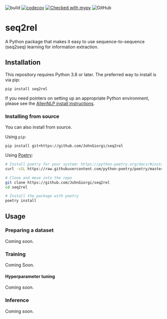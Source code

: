 ![build](https://github.com/JohnGiorgi/seq2rel/workflows/build/badge.svg)
[![codecov](https://codecov.io/gh/JohnGiorgi/seq2rel/branch/master/graph/badge.svg)](https://codecov.io/gh/JohnGiorgi/seq2rel)
[![Checked with mypy](http://www.mypy-lang.org/static/mypy_badge.svg)](http://mypy-lang.org/)
![GitHub](https://img.shields.io/github/license/JohnGiorgi/seq2rel?color=blue)

# seq2rel

A Python package that makes it easy to use sequence-to-sequence (seq2seq) learning for information extraction.

## Installation

This repository requires Python 3.8 or later. The preferred way to install is via pip:

```
pip install seq2rel
```

If you need pointers on setting up an appropriate Python environment, please see the [AllenNLP install instructions](https://github.com/allenai/allennlp#installing-via-pip).

### Installing from source

You can also install from source. 

Using `pip`:

```
pip install git+https://github.com/JohnGiorgi/seq2rel
```

Using [Poetry](https://python-poetry.org/):

```bash
# Install poetry for your system: https://python-poetry.org/docs/#installation
curl -sSL https://raw.githubusercontent.com/python-poetry/poetry/master/get-poetry.py | python

# Clone and move into the repo
git clone https://github.com/JohnGiorgi/seq2rel
cd seq2rel

# Install the package with poetry
poetry install
```

## Usage

### Preparing a dataset

Coming soon.

### Training

Coming Soon.

#### Hyperparameter tuning

Coming soon.

### Inference

Coming soon.